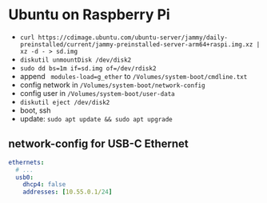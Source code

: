 # Ubuntu on Raspberry Pi

* `curl https://cdimage.ubuntu.com/ubuntu-server/jammy/daily-preinstalled/current/jammy-preinstalled-server-arm64+raspi.img.xz | xz -d - > sd.img`
* `diskutil unmountDisk /dev/disk2`
* `sudo dd bs=1m if=sd.img of=/dev/rdisk2`
* append ` modules-load=g_ether` to `/Volumes/system-boot/cmdline.txt`
* config network in `/Volumes/system-boot/network-config`
* config user in `/Volumes/system-boot/user-data`
* `diskutil eject /dev/disk2`
* boot, ssh
* update: `sudo apt update && sudo apt upgrade`

## network-config for USB-C Ethernet
```yaml
ethernets:
  # ...
  usb0:
    dhcp4: false
    addresses: [10.55.0.1/24]
```
